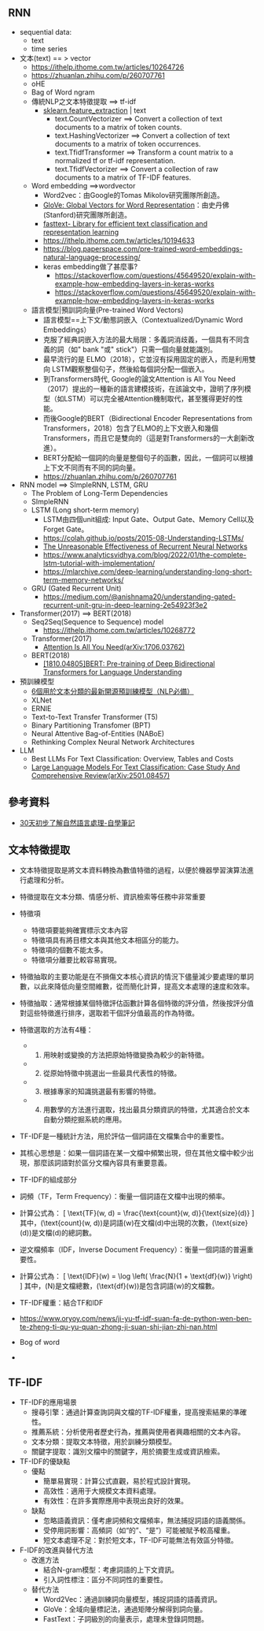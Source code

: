 ## RNN
- sequential data:
  - text
  - time series
- 文本(text) == > vector
  - https://ithelp.ithome.com.tw/articles/10264726
  - https://zhuanlan.zhihu.com/p/260707761
  - oHE
  - Bag of Word ngram
  - 傳統NLP之文本特徵提取 ==> tf-idf
    - [sklearn.feature_extraction](https://scikit-learn.org/stable/api/sklearn.feature_extraction.html) | text
      - text.CountVectorizer ==> Convert a collection of text documents to a matrix of token counts.
      - text.HashingVectorizer ==> Convert a collection of text documents to a matrix of token occurrences.
      - text.TfidfTransformer  ==>  Transform a count matrix to a normalized tf or tf-idf representation.
      - text.TfidfVectorizer  ==> Convert a collection of raw documents to a matrix of TF-IDF features.
   - Word embedding ==>wordvector
     - Word2vec：由Google的Tomas Mikolov研究團隊所創造。
     - [GloVe: Global Vectors for Word Representation]()：由史丹佛(Stanford)研究團隊所創造。
     - [fasttext- Library for efficient text classification and representation learning]()
     - https://ithelp.ithome.com.tw/articles/10194633
     - https://blog.paperspace.com/pre-trained-word-embeddings-natural-language-processing/
     - keras embedding做了甚麼事?
       - https://stackoverflow.com/questions/45649520/explain-with-example-how-embedding-layers-in-keras-works
       - https://stackoverflow.com/questions/45649520/explain-with-example-how-embedding-layers-in-keras-works
   - 語言模型|預訓詞向量(Pre-trained Word Vectors)
     - 語言模型==上下文/動態詞嵌入（Contextualized/Dynamic Word Embeddings）
     - 克服了經典詞嵌入方法的最大局限：多義詞消歧義，一個具有不同含義的詞（如" bank "或" stick"）只需一個向量就能識別。
     - 最早流行的是 ELMO（2018），它並沒有採用固定的嵌入，而是利用雙向 LSTM觀察整個句子，然後給每個詞分配一個嵌入。
     - 到Transformers時代, Google的論文Attention is All You Need（2017）提出的一種新的語言建模技術，在該論文中，證明了序列模型（如LSTM）可以完全被Attention機制取代，甚至獲得更好的性能。
     - 而後Google的BERT（Bidirectional Encoder Representations from Transformers，2018）包含了ELMO的上下文嵌入和幾個Transformers，而且它是雙向的（這是對Transformers的一大創新改進）。
     - BERT分配給一個詞的向量是整個句子的函數，因此，一個詞可以根據上下文不同而有不同的詞向量。
     - https://zhuanlan.zhihu.com/p/260707761
- RNN model ==> SImpleRNN, LSTM, GRU
  - The Problem of Long-Term Dependencies
  - SImpleRNN
  - LSTM (Long short-term memory)
    - LSTM由四個unit組成: Input Gate、Output Gate、Memory Cell以及Forget Gate。
    - https://colah.github.io/posts/2015-08-Understanding-LSTMs/
    - [The Unreasonable Effectiveness of Recurrent Neural Networks](https://karpathy.github.io/2015/05/21/rnn-effectiveness/)
    - https://www.analyticsvidhya.com/blog/2022/01/the-complete-lstm-tutorial-with-implementation/
    - https://mlarchive.com/deep-learning/understanding-long-short-term-memory-networks/
  - GRU (Gated Recurrent Unit)
    - https://medium.com/@anishnama20/understanding-gated-recurrent-unit-gru-in-deep-learning-2e54923f3e2 
- Transformer(2017) ==> BERT(2018)
  - Seq2Seq(Sequence to Sequence) model
    - https://ithelp.ithome.com.tw/articles/10268772 
  - Transformer(2017)
    - [Attention Is All You Need(arXiv:1706.03762)](https://arxiv.org/abs/1706.03762) 
  - BERT(2018)
    - [[1810.04805]BERT: Pre-training of Deep Bidirectional Transformers for Language Understanding](https://arxiv.org/abs/1810.04805) 
- 預訓練模型
  - [6個用於文本分類的最新開源預訓練模型（NLP必備）](https://www.analyticsvidhya.com/blog/2020/03/6-pretrained-models-text-classification/)
  - XLNet
  - ERNIE
  - Text-to-Text Transfer Transformer (T5)
  - Binary Partitioning Transfomer (BPT)
  - Neural Attentive Bag-of-Entities (NABoE)
  - Rethinking Complex Neural Network Architectures
- LLM
  - Best LLMs For Text Classification: Overview, Tables and Costs
  - [Large Language Models For Text Classification: Case Study And Comprehensive Review(arXiv:2501.08457)](https://arxiv.org/abs/2501.08457) 

## 參考資料
- [30天初步了解自然語言處理-自學筆記](https://ithelp.ithome.com.tw/users/20140426/ironman/4233)
## 文本特徵提取
- 文本特徵提取是將文本資料轉換為數值特徵的過程，以便於機器學習演算法進行處理和分析。
- 特徵提取在文本分類、情感分析、資訊檢索等任務中非常重要
- 特徵項
  - 特徵項要能夠確實標示文本內容
  - 特徵項具有將目標文本與其他文本相區分的能力。
  - 特徵項的個數不能太多。
  - 特徵項分離要比較容易實現。
- 特徵抽取的主要功能是在不損傷文本核心資訊的情況下儘量減少要處理的單詞數，以此來降低向量空間維數，從而簡化計算，提高文本處理的速度和效率。
- 特徵抽取：通常根據某個特徵評估函數計算各個特徵的評分值，然後按評分值對這些特徵進行排序，選取若干個評分值最高的作為特徵。
- 特徵選取的方法有4種：
  - 1.	用映射或變換的方法把原始特徵變換為較少的新特徵。
  - 2.	從原始特徵中挑選出一些最具代表性的特徵。
  - 3.	根據專家的知識挑選最有影響的特徵。
  - 4.	用數學的方法進行選取，找出最具分類資訊的特徵，尤其適合於文本自動分類挖掘系統的應用。
- TF-IDF是一種統計方法，用於評估一個詞語在文檔集合中的重要性。
- 其核心思想是：如果一個詞語在某一文檔中頻繁出現，但在其他文檔中較少出現，那麼該詞語對於區分文檔內容具有重要意義。
- TF-IDF的組成部分
- 詞頻（TF，Term Frequency）：衡量一個詞語在文檔中出現的頻率。
- 計算公式為： [ \text{TF}(w, d) = \frac{\text{count}(w, d)}{\text{size}(d)} ] 其中，(\text{count}(w, d))是詞語(w)在文檔(d)中出現的次數，(\text{size}(d))是文檔(d)的總詞數。
- 逆文檔頻率（IDF，Inverse Document Frequency）：衡量一個詞語的普遍重要性。
- 計算公式為： [ \text{IDF}(w) = \log \left( \frac{N}{1 + \text{df}(w)} \right) ] 其中，(N)是文檔總數，(\text{df}(w))是包含詞語(w)的文檔數。
- TF-IDF權重：結合TF和IDF
- https://www.oryoy.com/news/ji-yu-tf-idf-suan-fa-de-python-wen-ben-te-zheng-ti-qu-yu-quan-zhong-ji-suan-shi-jian-zhi-nan.html

- Bog of word
- 
## TF-IDF
- TF-IDF的應用場景
  - 搜尋引擎：通過計算查詢詞與文檔的TF-IDF權重，提高搜索結果的準確性。
  - 推薦系統：分析使用者歷史行為，推薦與使用者興趣相關的文本內容。
  - 文本分類：提取文本特徵，用於訓練分類模型。
  - 關鍵字提取：識別文檔中的關鍵字，用於摘要生成或資訊檢索。
- TF-IDF的優缺點
  - 優點
    - 簡單易實現：計算公式直觀，易於程式設計實現。
    - 高效性：適用于大規模文本資料處理。
    - 有效性：在許多實際應用中表現出良好的效果。
  - 缺點
    - 忽略語義資訊：僅考慮詞頻和文檔頻率，無法捕捉詞語的語義關係。
    - 受停用詞影響：高頻詞（如“的”、“是”）可能被賦予較高權重。
    - 短文本處理不足：對於短文本，TF-IDF可能無法有效區分特徵。
- F-IDF的改進與替代方法
  - 改進方法
    - 結合N-gram模型：考慮詞語的上下文資訊。
    - 引入詞性標注：區分不同詞性的重要性。
  - 替代方法
    - Word2Vec：通過訓練詞向量模型，捕捉詞語的語義資訊。
    - GloVe：全域向量標記法，通過矩陣分解得到詞向量。
    - FastText：子詞級別的向量表示，處理未登錄詞問題。
